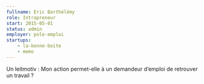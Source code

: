 ```yaml
---
fullname: Eric Barthélémy
role: Intrapreneur
start: 2015-05-01
status: admin
employer: pole-emploi
startups:
    - la-bonne-boite
    - memo
---
```


Un leitmotiv : Mon action permet-elle à un demandeur d’emploi de retrouver un travail ?
